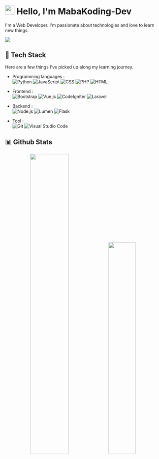 # <img src="https://imgur.com/C7PX4kM.gif" height="30px" width="30px"> Hello, I'm MabaKoding-Dev

I'm a Web Developer. I'm passionate about technologies and love to learn new things.

<img src="https://img.shields.io/badge/-nuryasin.daudpoetra@gmail.com-556DB3?style=flat-square&logo=gmail&logoColor=EA4335"/>

## 🧰 Tech Stack

Here are a few things I've picked up along my learning journey.

- Programming languages : <br />
![Python](https://img.shields.io/badge/-Python-05122A?style=flat&logo=python)
![JavaScript](https://img.shields.io/badge/-JavaScript-05122A?style=flat&logo=javascript)
![CSS](https://img.shields.io/badge/-CSS-05122A?style=flat&logo=CSS3&logoColor=1572B6)
![PHP](https://img.shields.io/badge/-PHP-05122A?style=flat&logo=PHP&logoColor=777BB4)
![HTML](https://img.shields.io/badge/-HTML-05122A?style=flat&logo=HTML5)&nbsp;

- Frontend : <br />
![Bootstrap](https://img.shields.io/badge/-Bootstrap-05122A?style=flat&logo=bootstrap&logoColor=563D7C)
![Vue.js](https://img.shields.io/badge/-Vue.js-05122A?style=flat&logo=Vue.js)
![CodeIgniter](https://img.shields.io/badge/-CodeIgniter-05122A?style=flat&logo=CodeIgniter&logoColor=EF4223)
![Laravel](https://img.shields.io/badge/-Laravel-05122A?style=flat&logo=Laravel&logoColor=FF2D20)

- Backend : <br />
![Node.js](https://img.shields.io/badge/-Node.js-05122A?style=flat&logo=node.js)
![Lumen](https://img.shields.io/badge/-Lumen-05122A?style=flat&logo=Lumen&logoColor=E74430)
![Flask](https://img.shields.io/badge/-Flask-05122A?style=flat&logo=Flask&logoColor=FFF)

- Tool : <br />
![Git](https://img.shields.io/badge/-Git-05122A?style=flat&logo=git)
![Visual Studio Code](https://img.shields.io/badge/-Visual%20Studio%20Code-05122A?style=flat&logo=visual-studio-code&logoColor=007ACC)


## 📊 Github Stats

<p align="center">
  <img  width="50%" src="https://github-readme-stats.vercel.app/api?username=MabaKoding&count_private=true&theme=tokyonight" /> <img width="42%" src="https://github-readme-stats.vercel.app/api/top-langs/?username=MabaKoding&layout=compact&theme=tokyonight" />
 </p>
